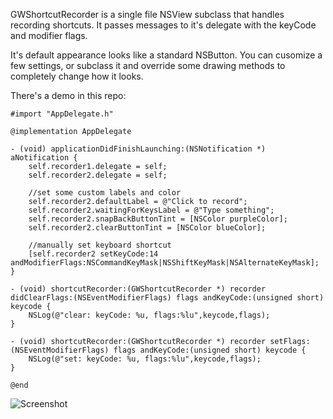 GWShortcutRecorder is a single file NSView subclass that handles recording shortcuts. It passes messages to it's delegate with the keyCode and modifier flags.

It's default appearance looks like a standard NSButton. You can cusomize a few settings, or subclass it and override some drawing methods to completely change how it looks.

There's a demo in this repo:


	#import "AppDelegate.h"

	@implementation AppDelegate

	- (void) applicationDidFinishLaunching:(NSNotification *) aNotification {
		self.recorder1.delegate = self;
		self.recorder2.delegate = self;
		
		//set some custom labels and color
		self.recorder2.defaultLabel = @"Click to record";
		self.recorder2.waitingForKeysLabel = @"Type something";
		self.recorder2.snapBackButtonTint = [NSColor purpleColor];
		self.recorder2.clearButtonTint = [NSColor blueColor];
		
		//manually set keyboard shortcut
		[self.recorder2 setKeyCode:14 andModifierFlags:NSCommandKeyMask|NSShiftKeyMask|NSAlternateKeyMask];
	}

	- (void) shortcutRecorder:(GWShortcutRecorder *) recorder didClearFlags:(NSEventModifierFlags) flags andKeyCode:(unsigned short) keycode {
		NSLog(@"clear: keyCode: %u, flags:%lu",keycode,flags);
	}

	- (void) shortcutRecorder:(GWShortcutRecorder *) recorder setFlags:(NSEventModifierFlags) flags andKeyCode:(unsigned short) keycode {
		NSLog(@"set: keyCode: %u, flags:%lu",keycode,flags);
	}

	@end

![Screenshot](http://gngrwzrd.com/downloads/gwshortcutrecorder.png)
    
